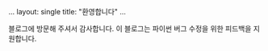   ...
  layout: single
  title: "환영합니다"
  ...
  
  블로그에 방문해 주셔서 감사합니다.
  이 블로그는 파이썬 버그 수정을 위한 피드백을 지원합니다.
